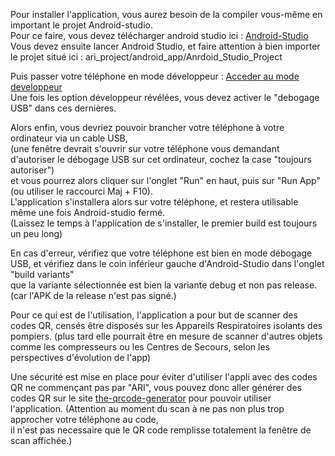 Pour installer l'application, vous aurez besoin de la compiler vous-même en important le projet Android-studio.<br/>
Pour ce faire, vous devez télécharger android studio ici : <a href="https://developer.android.com/studio">Android-Studio</a><br/>
Vous devez ensuite lancer Android Studio, et faire attention à bien importer le projet situé ici :  ari_project/android_app/Anrdoid_Studio_Project <br/>

Puis passer votre téléphone en mode développeur : 
  <a href="https://www.frandroid.com/comment-faire/tutoriaux/184906_comment-acceder-au-mode-developpeur-sur-android">Acceder au mode developpeur</a><br/>
Une fois les option développeur révélées, vous devez activer le "debogage USB" dans ces dernières.
  
Alors enfin, vous devriez pouvoir brancher votre téléphone à votre ordinateur via un cable USB,<br/>
(une fenêtre devrait s'ouvrir sur votre téléphone vous demandant d'autoriser le débogage USB sur cet ordinateur, cochez la case "toujours autoriser")<br/>
et vous pourrez alors cliquer sur l'onglet "Run" en haut, puis sur "Run App" (ou utiliser le raccourci Maj + F10).<br/>
L'application s'installera alors sur votre téléphone, et restera utilisable même une fois Android-studio fermé.<br/>
(Laissez le temps à l'application de s'installer, le premier build est toujours un peu long)<br/>
  
En cas d'erreur, vérifiez que votre téléphone est bien en mode débogage USB, et vérifiez dans le coin inférieur gauche d'Android-Studio dans l'onglet "build variants" <br/>
que la variante sélectionnée est bien la variante debug et non pas release. (car l'APK de la release n'est pas signé.)<br/>

Pour ce qui est de l'utilisation, l'application a pour but de scanner des codes QR, censés être disposés sur les Appareils Respiratoires isolants des pompiers.
(plus tard elle pourrait être en mesure de scanner d'autres objets comme les compresseurs ou les Centres de Secours, selon les perspectives d'évolution de l'app)<br/>

Une sécurité est mise en place pour éviter d'utiliser l'appli avec des codes QR ne commençant pas par "ARI", vous pouvez donc aller générer des codes QR sur le site <a href="https://www.the-qrcode-generator.com/">the-qrcode-generator</a> pour pouvoir utiliser l'application. (Attention au moment du scan à ne pas non plus trop approcher votre téléphone au code,<br/>
il n'est pas necessaire que le QR code remplisse totalement la fenêtre de scan affichée.)<br/>
